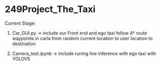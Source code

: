 # 249Project_The_Taxi

Current Stage:

1. Car_GUI.py -> include our Front end and ego taxi follow A* route waypoints in carla from random current location to user location to destination

2. Camera_test.ipynb -> include runing live inference with ego taxi with YOLOV5
